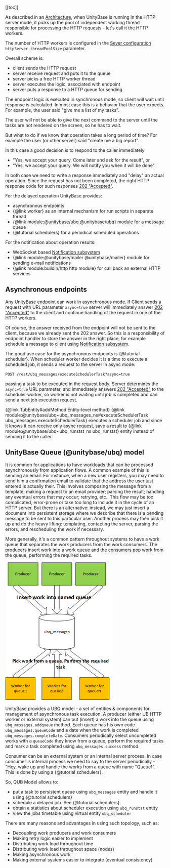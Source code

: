 ﻿[[toc]]

As described in an [Architecture](/docs/architecture.html), when UnityBase is running
in the HTTP server mode, it picks up the pool of independent working thread
responsible for processing the HTTP requests - let's call it the HTTP workers.

The number of HTTP workers is configured in the [Sever configuration](/models/UB/docson/index.html#../schemas/ubConfig.schema.json) `httpServer.threadPoolSize` parameter.

Overall scheme is:
 - client sends the HTTP request
 - server receive request and puts it to the queue
 - server picks a free HTTP worker thread
 - server executes the logic, associated with endpoint
 - server puts a response to a HTTP queue for sending

The endpoint logic is executed in synchronous mode, so client will wait
until response is calculated. In most case this is a behavior that the user expects.
For example, the user said "give me a list of my tasks".

The user will not be able to give the next command to the server
until the tasks are not rendered on the screen, so he has to wait.

But what to do if we know that operation takes a long period of time?
For example the user (or other server) said "create me a big report".

In this case a good decision is to respond to the caller immediately
 - "Yes, we accept your query. Come later and ask for the result", or
 - "Yes, we accept your query. We will notify you when it will be done".

In both case we need to write a response immediately and "delay" an actual operation.
Since the request has not been completed, the right HTTP response code
for such responses [202 "Accepted"].

For the delayed operation UnityBase provides:

   - asynchronous endpoints
   - {@link worker} as an internal mechanism for run scripts in separate thread
   - {@link module:@unitybase/ubq @unitybase/ubq} module for a message queue
   - {@tutorial schedulers} for a periodical scheduled operations

For the notification about operation results:

  - WebSocket based [Notification subsystem]
  - {@link module:@unitybase/mailer @unitybase/mailer} module for sending e-mail notifications
  - {@link module:buildin/http http module} for call back an external HTTP services

## Asynchronous endpoints
Any UnityBase endpoint can work in asynchronous mode. If Client sends a request with URL parameter `async=true`
server will immediately answer [202 "Accepted"] to the client and continue handling of the request in one of the HTTP workers.

Of course, the answer received from the endpoint will not be sent to the client, because we already sent the 202 answer.
So this is a responsibility of endpoint handler to store the answer in the right place, for example schedule
a message to client using [Notification subsystem].

The good use case for the asynchronous endpoints is {@tutorial scheduler}. When scheduler worker decides it is a time to execute
a scheduled job, it sends a request to the server in async mode:

    POST /rest/ubq_messages/executeSchedulerTask?async=true

passing a task to be executed in the request body. Server determines the `async=true` URL parameter, and immediately
answers [202 "Accepted"] to the scheduler worker, so worker is not waiting until job is completed and can send
a next job execution request.

{@link TubEntity#addMethod Entity-level method} {@link module:@unitybase/ubq~ubq_messages_ns#executeSchedulerTask ubq_messages.executeSchedulerTask} executes a scheduler job
and since it knows it can receive only async request, save a result to {@link module:@unitybase/ubq~ubq_runstst_ns ubq_runstst} entity instead of sending it
to the caller.

## UnityBase Queue (@unitybase/ubq) model
It is common for applications to have workloads that can be processed asynchronously from application flows.
A common example of this is sending an email. For instance, when a new user registers, you may need to send him
a confirmation email to validate that the address the user just entered is actually their.
This involves composing the message from a template; making a request to an email provider; parsing the result;
handling any eventual errors that may occur; retrying, etc.. This flow may be too complicated, error-prone or take
too long to include it in the cycle of an HTTP server. But there is an alternative: instead, we may just insert
a document into persistent storage where we describe that there is a pending message to be sent to this particular user.
Another process may then pick it up and do the heavy lifting: templating, contacting the server, parsing the errors,
and rescheduling the work if necessary.

More generally, it's a common pattern throughout systems to have a work queue that separates the work producers from
the work consumers. The producers insert work into a work queue and the consumers pop work from the queue,
performing the required tasks.

![UnityBase queue schema](img/ubQueue.png)

UnityBase provides a UBQ model - a set of entities & components for management of asynchronous task execution.
A producer (either UB HTTP worker or external system) can put (insert) a work into the queue using `ubq_messages.addqueue`
method. Each queue has his own code `ubq_messages.queueCode` and a date when the work is completed `ubq_messages.completeDate`.
Consumers periodically select uncompleted works with a `queueCode` they know from a queue,  perform the required tasks
and mark a task completed using `ubq_messages.success` method.

Consumer can be an external system or an internal server process.
In case consumer is internal process we need to say to the server periodically - "Hey, wake up and handle the works from a
queue with name "Queue1". This is done by using a {@tutorial schedulers}.

So, QUB Model allows to:

 - put a task to persistent queue using `ubq_messages` entity and handle it using {@tutorial schedulers}
 - schedule a delayed job. See {@tutorial schedulers}
 - obtain a statistics about scheduler execution using `ubq_runstat` entity
 - view the jobs timetable using virtual entity `ubq_scheduler`


There are many reasons and advantages in using such topology, such as:

 - Decoupling work producers and work consumers
 - Making retry logic easier to implement
 - Distributing work load throughout time
 - Distributing work load throughout space (nodes)
 - Making asynchronous work
 - Making external systems easier to integrate (eventual consistency)



[202 "Accepted"]: https://httpstatuses.com/202
[Notification subsystem]: /api/server/#!/guide/message